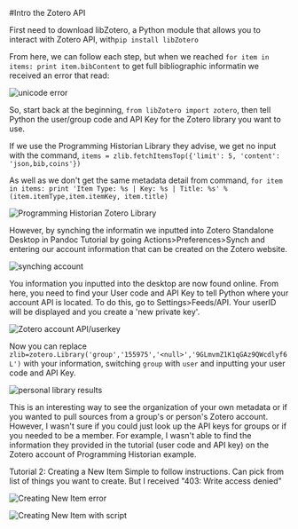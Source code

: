#Intro the Zotero API

First need to download libZotero, a Python module that allows you to interact with Zotero API, with`pip install libZotero`

From here, we can follow each step, but when we reached `for item in items: print item.bibContent` to get full bibliographic informatin we received an error that read:

![unicode error](https%3A//drive.google.com/1f3b759a-951b-4dcc-a3fb-952ddc3ca80c)

So, start back at the beginning, `from libZotero import zotero`, then tell Python the user/group code and API Key for the Zotero library you want to use.

If we use the Programming Historian Library they advise, we get no input with the command, `items = zlib.fetchItemsTop({'limit': 5, 'content': 'json,bib,coins'})` 

As well as we don't get the same metadata detail from command, `for item in items:
print 'Item Type: %s | Key: %s | Title: %s' % (item.itemType,item.itemKey, item.title)`

![Programming Historian Zotero Library](https://drive.google.com/file/d/0ByTTKpFauSsSYk95VlN4VUVfUTA/view?usp=sharing)

However, by synching the informatin we inputted into Zotero Standalone Desktop in Pandoc Tutorial by going Actions>Preferences>Synch and entering our account information that can be created on the Zotero website.

![synching account](https://drive.google.com/file/d/0ByTTKpFauSsSdGRBQkhJVEJIWkU/view?usp=sharing)

You information you inputted into the desktop are now found online. From here, you need to find your User code and API Key to tell Python where your account API is located. To do this, go to Settings>Feeds/API. Your userID will be displayed and you create a 'new private key'.

![Zotero account API/userkey](https://drive.google.com/file/d/0ByTTKpFauSsSU2tMeXR3SGNBRUU/view?usp=sharing)

Now you can replace `zlib=zotero.Library('group','155975','<null>','9GLmvmZ1K1qGAz9QWcdlyf6L')` with your information, switching `group` with `user` and inputting your user code and API Key.

![personal library results](https://drive.google.com/file/d/0ByTTKpFauSsSQ0F4bU9kRmszQU0/view?usp=sharing)

This is an interesting way to see the organization of your own metadata or if you wanted to pull sources from a group's or person's Zotero account. However, I wasn't sure if you could just look up the API keys for groups or if you needed to be a member. For example, I wasn't able to find the information they provided in the tutorial (user code and API key) on the Zotero account of Programming Historian example. 

Tutorial 2: Creating a New Item
Simple to follow instructions. Can pick from list of things you want to create. But I received "403: Write access denied"

![Creating New Item error](https://drive.google.com/file/d/0ByTTKpFauSsSUHpUaEdYNTJwclk/view?usp=sharing)

![Creating New Item with script](https://drive.google.com/file/d/0ByTTKpFauSsSWFV2N2hvcXYzWFE/view?usp=sharing)

